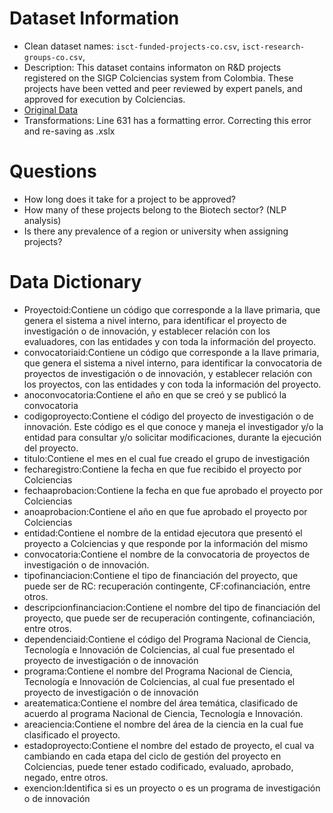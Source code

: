 # Dataset Information

- Clean dataset names: `isct-funded-projects-co.csv`, `isct-research-groups-co.csv`,
- Description: This dataset contains informaton on R&D projects registered on the SIGP Colciencias system from Colombia. These projects have been vetted and peer reviewed by expert panels, and approved for execution by Colciencias.
- [Original Data](http://datosabiertoscolombia.cloudapp.net/frm/catalogo/frmCatalogo.aspx?dsId=62181)
- Transformations: Line 631 has a formatting error. Correcting this error and re-saving as .xslx

# Questions

- How long does it take for a project to be approved?
- How many of these projects belong to the Biotech sector? (NLP analysis)
- Is there any prevalence of a region or university when assigning projects? 


# Data Dictionary

- Proyectoid:Contiene un código que corresponde a la llave primaria, que genera el sistema a nivel interno, para identificar el proyecto de investigación o de innovación, y establecer relación con los evaluadores, con las entidades y con toda la información del proyecto.
- convocatoriaid:Contiene un código que corresponde a la llave primaria, que genera el sistema a nivel interno, para identificar la convocatoria de proyectos de investigación o de innovación, y establecer relación con los proyectos, con las entidades y con toda la información del proyecto.
- anoconvocatoria:Contiene el año en que se creó y se publicó la convocatoria
- codigoproyecto:Contiene el código del proyecto de investigación o de innovación. Este código es el que conoce y maneja el investigador y/o la entidad para consultar y/o solicitar modificaciones, durante la ejecución del proyecto.
- titulo:Contiene el mes en el cual fue creado el grupo de investigación
- fecharegistro:Contiene la fecha en que fue recibido el proyecto por Colciencias
- fechaaprobacion:Contiene la fecha en que fue aprobado el proyecto por Colciencias
- anoaprobacion:Contiene el año en que fue aprobado el proyecto por Colciencias
- entidad:Contiene el nombre de la entidad ejecutora que presentó el proyecto a Colciencias y que responde por la información del mismo
- convocatoria:Contiene el nombre de la convocatoria de proyectos de investigación o de innovación.
- tipofinanciacion:Contiene el tipo de financiación del proyecto, que puede ser de RC: recuperación contingente, CF:cofinanciación, entre otros.
- descripcionfinanciacion:Contiene el nombre del tipo de financiación del proyecto, que puede ser de recuperación contingente, cofinanciación, entre otros.
- dependenciaid:Contiene el código del Programa Nacional de Ciencia, Tecnología e Innovación de Colciencias, al cual fue presentado el proyecto de investigación o de innovación
- programa:Contiene el nombre del Programa Nacional de Ciencia, Tecnología e Innovación de Colciencias, al cual fue presentado el proyecto de investigación o de innovación
- areatematica:Contiene el nombre del área temática, clasificado de acuerdo al programa Nacional de Ciencia, Tecnología e Innovación.
- areaciencia:Contiene el nombre del área de la ciencia en la cual fue clasificado el proyecto.
- estadoproyecto:Contiene el nombre del estado de proyecto, el cual va cambiando en cada etapa del ciclo de gestión del proyecto en Colciencias, puede tener estado codificado, evaluado, aprobado, negado, entre otros.
- exencion:Identifica si es un proyecto o es un programa de investigación o de innovación